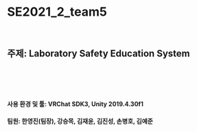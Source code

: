 # SE2021_2_team5<br/><br/>
## 주제: Laboratory Safety Education System<br/><br/><br/><br/>
#### 사용 환경 및 툴: VRChat SDK3, Unity 2019.4.30f1

#### 팀원: 한영진(팀장), 강승목, 김재윤, 김진성, 손병호, 김예준
